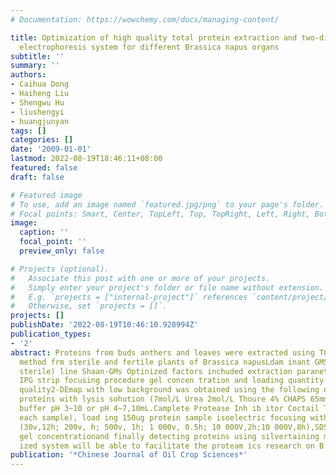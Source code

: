 ```yaml
---
# Documentation: https://wowchemy.com/docs/managing-content/

title: Optimization of high quality total protein extraction and two-dimensional gel
  electrophoresis system for different Brassica napus organs
subtitle: ''
summary: ''
authors:
- Caihua Dong
- Haiheng Liu
- Shengwu Hu
- liushengyi
- huangjunyan
tags: []
categories: []
date: '2009-01-01'
lastmod: 2022-08-19T18:46:11+08:00
featured: false
draft: false

# Featured image
# To use, add an image named `featured.jpg/png` to your page's folder.
# Focal points: Smart, Center, TopLeft, Top, TopRight, Left, Right, BottomLeft, Bottom, BottomRight.
image:
  caption: ''
  focal_point: ''
  preview_only: false

# Projects (optional).
#   Associate this post with one or more of your projects.
#   Simply enter your project's folder or file name without extension.
#   E.g. `projects = ["internal-project"]` references `content/project/deep-learning/index.md`.
#   Otherwise, set `projects = []`.
projects: []
publishDate: '2022-08-19T10:46:10.928994Z'
publication_types:
- '2'
abstract: Proteins from buds anthers and leaves were extracted using TCA(trich looaceticacid)-acetone
  method frm sterile and fertile plants of Brassica napusLdam inant GMS (genic male
  sterile) line Shaan-GMs Optinized factors inchuded extraction paranetersypes of
  IPG strip focusing procedure gel concen tration and loading quantity of samples.High
  quality2-DEmap with low background was obtained using the following optinized procedure:dissolving
  proteins with lysis sohution (7mol/L Urea 2mol/L Thoure 4% CHAPS 65mmol DTT 0.5%IPG
  buffer pH 3~10 or pH 4~7,10mL.Camplete Protease Inh ib itor Coctail Tab lets for
  each sample), load ing 150ug protein sample isoelectric focusing with IEFⅡ procedure
  (30v,12h; 200v, h; 500v, 1h; 1 000v, 0.5h; 10 000V,2h;10 000V,8h),SDS-PAGEwith 10%
  gel concentrationand finally detecting proteins using silvertaining method.The optin
  ized system will be able to facilitate the proteam ics research on B.napus
publication: '*Chinese Journal of Oil Crop Sciences*'
---
```

